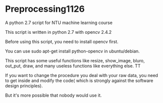 # Preprocessing1126
A python 2.7 script for NTU machine learning course

This script is written in python 2.7 with opencv 2.4.2

Before using this script, you need to install opencv first.

You can use sudo apt-get install python-opencv in ubuntu/debian.


This script has some useful functions like resize, show_image, bluro, out_put, draw, and many useless functions like everything else. TT

If you want to change the procedure you deal with your raw data, you need to get inside and modify the code( which is strongly against the software design principles).

But it's more possible that nobody would use it.
